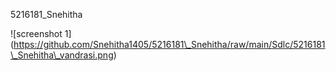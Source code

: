 5216181\_Snehitha



!\[screenshot 1](https://github.com/Snehitha1405/5216181\_Snehitha/raw/main/Sdlc/5216181\_Snehitha\_vandrasi.png)











&nbsp;

